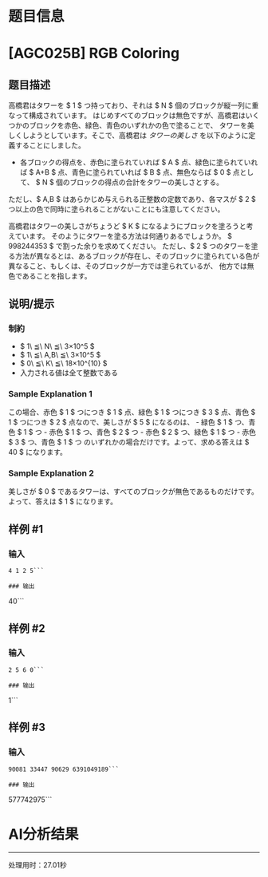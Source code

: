 # 题目信息

# [AGC025B] RGB Coloring

## 题目描述

[problemUrl]: https://atcoder.jp/contests/agc025/tasks/agc025_b

高橋君はタワーを $ 1 $ つ持っており、それは $ N $ 個のブロックが縦一列に重なって構成されています。 はじめすべてのブロックは無色ですが、高橋君はいくつかのブロックを赤色、緑色、青色のいずれかの色で塗ることで、 タワーを美しくしようとしています。そこで、高橋君は *タワーの美しさ* を以下のように定義することにしました。

- 各ブロックの得点を、赤色に塗られていれば $ A $ 点、緑色に塗られていれば $ A+B $ 点、青色に塗られていれば $ B $ 点、無色ならば $ 0 $ 点として、 $ N $ 個のブロックの得点の合計をタワーの美しさとする。

ただし、$ A,B $ はあらかじめ与えられる正整数の定数であり、各マスが $ 2 $ つ以上の色で同時に塗られることがないことにも注意してください。

高橋君はタワーの美しさがちょうど $ K $ になるようにブロックを塗ろうと考えています。 そのようにタワーを塗る方法は何通りあるでしょうか。 $ 998244353 $ で割った余りを求めてください。 ただし、$ 2 $ つのタワーを塗る方法が異なるとは、あるブロックが存在し、そのブロックに塗られている色が異なること、もしくは、そのブロックが一方では塗られているが、 他方では無色であることを指します。

## 说明/提示

### 制約

- $ 1\ ≦\ N\ ≦\ 3×10^5 $
- $ 1\ ≦\ A,B\ ≦\ 3×10^5 $
- $ 0\ ≦\ K\ ≦\ 18×10^{10} $
- 入力される値は全て整数である

### Sample Explanation 1

この場合、赤色 $ 1 $ つにつき $ 1 $ 点、緑色 $ 1 $ つにつき $ 3 $ 点、青色 $ 1 $ つにつき $ 2 $ 点なので、美しさが $ 5 $ になるのは、 - 緑色 $ 1 $ つ、青色 $ 1 $ つ - 赤色 $ 1 $ つ、青色 $ 2 $ つ - 赤色 $ 2 $ つ、緑色 $ 1 $ つ - 赤色 $ 3 $ つ、青色 $ 1 $ つ のいずれかの場合だけです。よって、求める答えは $ 40 $ になります。

### Sample Explanation 2

美しさが $ 0 $ であるタワーは、すべてのブロックが無色であるものだけです。よって、答えは $ 1 $ になります。

## 样例 #1

### 输入

```
4 1 2 5```

### 输出

```
40```

## 样例 #2

### 输入

```
2 5 6 0```

### 输出

```
1```

## 样例 #3

### 输入

```
90081 33447 90629 6391049189```

### 输出

```
577742975```

# AI分析结果



---
处理用时：27.01秒